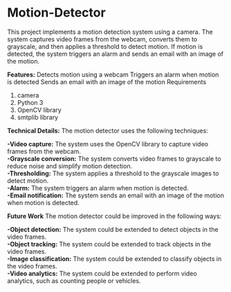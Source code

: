 # Motion-Detector
This project implements a motion detection system using a camera. The system captures video frames from the webcam, converts them to grayscale, and then applies a threshold to detect motion. If motion is detected, the system triggers an alarm and sends an email with an image of the motion.

**Features:**
Detects motion using a webcam
Triggers an alarm when motion is detected
Sends an email with an image of the motion
Requirements
1) camera
2) Python 3
3) OpenCV library
4) smtplib library

**Technical Details:** 
The motion detector uses the following techniques:

**-Video capture:** The system uses the OpenCV library to capture video frames from the webcam.                                 
**-Grayscale conversion:** The system converts video frames to grayscale to reduce noise and simplify motion detection.                   
**-Thresholding:** The system applies a threshold to the grayscale images to detect motion.                                
**-Alarm:** The system triggers an alarm when motion is detected.                                                               
**-Email notification:** The system sends an email with an image of the motion when motion is detected.                               

**Future Work**
The motion detector could be improved in the following ways:

**-Object detection:** The system could be extended to detect objects in the video frames.                                             
**-Object tracking:** The system could be extended to track objects in the video frames.                                             
**-Image classification:** The system could be extended to classify objects in the video frames.                                  
**-Video analytics:** The system could be extended to perform video analytics, such as counting people or vehicles.                           
